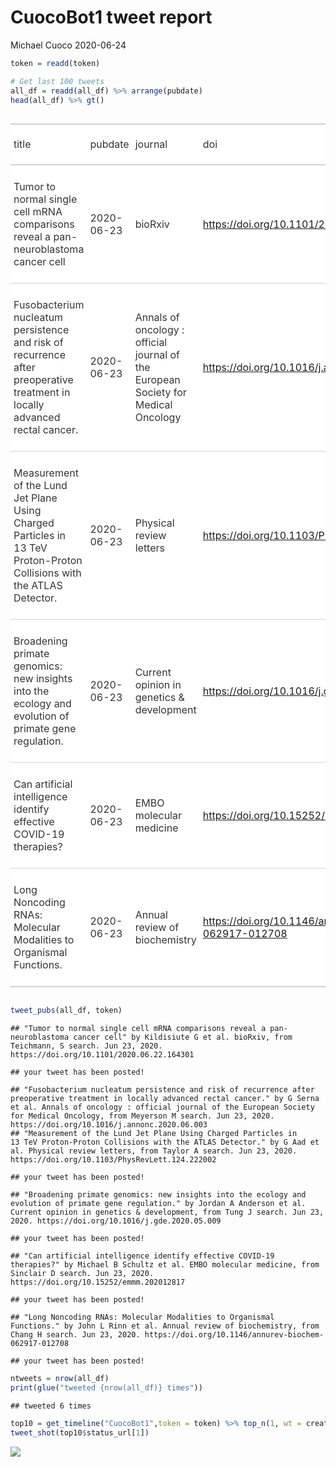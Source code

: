 CuocoBot1 tweet report
================
Michael Cuoco
2020-06-24

``` r
token = readd(token)
```

``` r
# Get last 100 tweets
all_df = readd(all_df) %>% arrange(pubdate)
head(all_df) %>% gt()
```

<!--html_preserve-->

<style>html {
  font-family: -apple-system, BlinkMacSystemFont, 'Segoe UI', Roboto, Oxygen, Ubuntu, Cantarell, 'Helvetica Neue', 'Fira Sans', 'Droid Sans', Arial, sans-serif;
}

#rgmoangfmj .gt_table {
  display: table;
  border-collapse: collapse;
  margin-left: auto;
  margin-right: auto;
  color: #333333;
  font-size: 16px;
  background-color: #FFFFFF;
  width: auto;
  border-top-style: solid;
  border-top-width: 2px;
  border-top-color: #A8A8A8;
  border-right-style: none;
  border-right-width: 2px;
  border-right-color: #D3D3D3;
  border-bottom-style: solid;
  border-bottom-width: 2px;
  border-bottom-color: #A8A8A8;
  border-left-style: none;
  border-left-width: 2px;
  border-left-color: #D3D3D3;
}

#rgmoangfmj .gt_heading {
  background-color: #FFFFFF;
  text-align: center;
  border-bottom-color: #FFFFFF;
  border-left-style: none;
  border-left-width: 1px;
  border-left-color: #D3D3D3;
  border-right-style: none;
  border-right-width: 1px;
  border-right-color: #D3D3D3;
}

#rgmoangfmj .gt_title {
  color: #333333;
  font-size: 125%;
  font-weight: initial;
  padding-top: 4px;
  padding-bottom: 4px;
  border-bottom-color: #FFFFFF;
  border-bottom-width: 0;
}

#rgmoangfmj .gt_subtitle {
  color: #333333;
  font-size: 85%;
  font-weight: initial;
  padding-top: 0;
  padding-bottom: 4px;
  border-top-color: #FFFFFF;
  border-top-width: 0;
}

#rgmoangfmj .gt_bottom_border {
  border-bottom-style: solid;
  border-bottom-width: 2px;
  border-bottom-color: #D3D3D3;
}

#rgmoangfmj .gt_col_headings {
  border-top-style: solid;
  border-top-width: 2px;
  border-top-color: #D3D3D3;
  border-bottom-style: solid;
  border-bottom-width: 2px;
  border-bottom-color: #D3D3D3;
  border-left-style: none;
  border-left-width: 1px;
  border-left-color: #D3D3D3;
  border-right-style: none;
  border-right-width: 1px;
  border-right-color: #D3D3D3;
}

#rgmoangfmj .gt_col_heading {
  color: #333333;
  background-color: #FFFFFF;
  font-size: 100%;
  font-weight: normal;
  text-transform: inherit;
  border-left-style: none;
  border-left-width: 1px;
  border-left-color: #D3D3D3;
  border-right-style: none;
  border-right-width: 1px;
  border-right-color: #D3D3D3;
  vertical-align: bottom;
  padding-top: 5px;
  padding-bottom: 6px;
  padding-left: 5px;
  padding-right: 5px;
  overflow-x: hidden;
}

#rgmoangfmj .gt_column_spanner_outer {
  color: #333333;
  background-color: #FFFFFF;
  font-size: 100%;
  font-weight: normal;
  text-transform: inherit;
  padding-top: 0;
  padding-bottom: 0;
  padding-left: 4px;
  padding-right: 4px;
}

#rgmoangfmj .gt_column_spanner_outer:first-child {
  padding-left: 0;
}

#rgmoangfmj .gt_column_spanner_outer:last-child {
  padding-right: 0;
}

#rgmoangfmj .gt_column_spanner {
  border-bottom-style: solid;
  border-bottom-width: 2px;
  border-bottom-color: #D3D3D3;
  vertical-align: bottom;
  padding-top: 5px;
  padding-bottom: 6px;
  overflow-x: hidden;
  display: inline-block;
  width: 100%;
}

#rgmoangfmj .gt_group_heading {
  padding: 8px;
  color: #333333;
  background-color: #FFFFFF;
  font-size: 100%;
  font-weight: initial;
  text-transform: inherit;
  border-top-style: solid;
  border-top-width: 2px;
  border-top-color: #D3D3D3;
  border-bottom-style: solid;
  border-bottom-width: 2px;
  border-bottom-color: #D3D3D3;
  border-left-style: none;
  border-left-width: 1px;
  border-left-color: #D3D3D3;
  border-right-style: none;
  border-right-width: 1px;
  border-right-color: #D3D3D3;
  vertical-align: middle;
}

#rgmoangfmj .gt_empty_group_heading {
  padding: 0.5px;
  color: #333333;
  background-color: #FFFFFF;
  font-size: 100%;
  font-weight: initial;
  border-top-style: solid;
  border-top-width: 2px;
  border-top-color: #D3D3D3;
  border-bottom-style: solid;
  border-bottom-width: 2px;
  border-bottom-color: #D3D3D3;
  vertical-align: middle;
}

#rgmoangfmj .gt_striped {
  background-color: rgba(128, 128, 128, 0.05);
}

#rgmoangfmj .gt_from_md > :first-child {
  margin-top: 0;
}

#rgmoangfmj .gt_from_md > :last-child {
  margin-bottom: 0;
}

#rgmoangfmj .gt_row {
  padding-top: 8px;
  padding-bottom: 8px;
  padding-left: 5px;
  padding-right: 5px;
  margin: 10px;
  border-top-style: solid;
  border-top-width: 1px;
  border-top-color: #D3D3D3;
  border-left-style: none;
  border-left-width: 1px;
  border-left-color: #D3D3D3;
  border-right-style: none;
  border-right-width: 1px;
  border-right-color: #D3D3D3;
  vertical-align: middle;
  overflow-x: hidden;
}

#rgmoangfmj .gt_stub {
  color: #333333;
  background-color: #FFFFFF;
  font-size: 100%;
  font-weight: initial;
  text-transform: inherit;
  border-right-style: solid;
  border-right-width: 2px;
  border-right-color: #D3D3D3;
  padding-left: 12px;
}

#rgmoangfmj .gt_summary_row {
  color: #333333;
  background-color: #FFFFFF;
  text-transform: inherit;
  padding-top: 8px;
  padding-bottom: 8px;
  padding-left: 5px;
  padding-right: 5px;
}

#rgmoangfmj .gt_first_summary_row {
  padding-top: 8px;
  padding-bottom: 8px;
  padding-left: 5px;
  padding-right: 5px;
  border-top-style: solid;
  border-top-width: 2px;
  border-top-color: #D3D3D3;
}

#rgmoangfmj .gt_grand_summary_row {
  color: #333333;
  background-color: #FFFFFF;
  text-transform: inherit;
  padding-top: 8px;
  padding-bottom: 8px;
  padding-left: 5px;
  padding-right: 5px;
}

#rgmoangfmj .gt_first_grand_summary_row {
  padding-top: 8px;
  padding-bottom: 8px;
  padding-left: 5px;
  padding-right: 5px;
  border-top-style: double;
  border-top-width: 6px;
  border-top-color: #D3D3D3;
}

#rgmoangfmj .gt_table_body {
  border-top-style: solid;
  border-top-width: 2px;
  border-top-color: #D3D3D3;
  border-bottom-style: solid;
  border-bottom-width: 2px;
  border-bottom-color: #D3D3D3;
}

#rgmoangfmj .gt_footnotes {
  color: #333333;
  background-color: #FFFFFF;
  border-bottom-style: none;
  border-bottom-width: 2px;
  border-bottom-color: #D3D3D3;
  border-left-style: none;
  border-left-width: 2px;
  border-left-color: #D3D3D3;
  border-right-style: none;
  border-right-width: 2px;
  border-right-color: #D3D3D3;
}

#rgmoangfmj .gt_footnote {
  margin: 0px;
  font-size: 90%;
  padding: 4px;
}

#rgmoangfmj .gt_sourcenotes {
  color: #333333;
  background-color: #FFFFFF;
  border-bottom-style: none;
  border-bottom-width: 2px;
  border-bottom-color: #D3D3D3;
  border-left-style: none;
  border-left-width: 2px;
  border-left-color: #D3D3D3;
  border-right-style: none;
  border-right-width: 2px;
  border-right-color: #D3D3D3;
}

#rgmoangfmj .gt_sourcenote {
  font-size: 90%;
  padding: 4px;
}

#rgmoangfmj .gt_left {
  text-align: left;
}

#rgmoangfmj .gt_center {
  text-align: center;
}

#rgmoangfmj .gt_right {
  text-align: right;
  font-variant-numeric: tabular-nums;
}

#rgmoangfmj .gt_font_normal {
  font-weight: normal;
}

#rgmoangfmj .gt_font_bold {
  font-weight: bold;
}

#rgmoangfmj .gt_font_italic {
  font-style: italic;
}

#rgmoangfmj .gt_super {
  font-size: 65%;
}

#rgmoangfmj .gt_footnote_marks {
  font-style: italic;
  font-size: 65%;
}
</style>

<div id="rgmoangfmj" style="overflow-x:auto;overflow-y:auto;width:auto;height:auto;">

<table class="gt_table">

<thead class="gt_col_headings">

<tr>

<th class="gt_col_heading gt_columns_bottom_border gt_left" rowspan="1" colspan="1">

title

</th>

<th class="gt_col_heading gt_columns_bottom_border gt_left" rowspan="1" colspan="1">

pubdate

</th>

<th class="gt_col_heading gt_columns_bottom_border gt_left" rowspan="1" colspan="1">

journal

</th>

<th class="gt_col_heading gt_columns_bottom_border gt_left" rowspan="1" colspan="1">

doi

</th>

<th class="gt_col_heading gt_columns_bottom_border gt_center" rowspan="1" colspan="1">

first\_author

</th>

<th class="gt_col_heading gt_columns_bottom_border gt_center" rowspan="1" colspan="1">

last\_author

</th>

<th class="gt_col_heading gt_columns_bottom_border gt_left" rowspan="1" colspan="1">

search

</th>

</tr>

</thead>

<tbody class="gt_table_body">

<tr>

<td class="gt_row gt_left">

Tumor to normal single cell mRNA comparisons reveal a pan-neuroblastoma
cancer cell

</td>

<td class="gt_row gt_left">

2020-06-23

</td>

<td class="gt_row gt_left">

bioRxiv

</td>

<td class="gt_row gt_left">

<https://doi.org/10.1101/2020.06.22.164301>

</td>

<td class="gt_row gt_center">

Kildisiute G

</td>

<td class="gt_row gt_center">

Sam Behjati

</td>

<td class="gt_row gt_left">

Teichmann, S

</td>

</tr>

<tr>

<td class="gt_row gt_left">

Fusobacterium nucleatum persistence and risk of recurrence after
preoperative treatment in locally advanced rectal cancer.

</td>

<td class="gt_row gt_left">

2020-06-23

</td>

<td class="gt_row gt_left">

Annals of oncology : official journal of the European Society for
Medical Oncology

</td>

<td class="gt_row gt_left">

<https://doi.org/10.1016/j.annonc.2020.06.003>

</td>

<td class="gt_row gt_center">

G Serna

</td>

<td class="gt_row gt_center">

P Nuciforo

</td>

<td class="gt_row gt_left">

Meyerson M

</td>

</tr>

<tr>

<td class="gt_row gt_left">

Measurement of the Lund Jet Plane Using Charged Particles in 13 TeV
Proton-Proton Collisions with the ATLAS Detector.

</td>

<td class="gt_row gt_left">

2020-06-23

</td>

<td class="gt_row gt_left">

Physical review letters

</td>

<td class="gt_row gt_left">

<https://doi.org/10.1103/PhysRevLett.124.222002>

</td>

<td class="gt_row gt_center">

G Aad

</td>

<td class="gt_row gt_center">

L Zwalinski

</td>

<td class="gt_row gt_left">

Taylor A

</td>

</tr>

<tr>

<td class="gt_row gt_left">

Broadening primate genomics: new insights into the ecology and evolution
of primate gene regulation.

</td>

<td class="gt_row gt_left">

2020-06-23

</td>

<td class="gt_row gt_left">

Current opinion in genetics & development

</td>

<td class="gt_row gt_left">

<https://doi.org/10.1016/j.gde.2020.05.009>

</td>

<td class="gt_row gt_center">

Jordan A Anderson

</td>

<td class="gt_row gt_center">

Jenny Tung

</td>

<td class="gt_row gt_left">

Tung J

</td>

</tr>

<tr>

<td class="gt_row gt_left">

Can artificial intelligence identify effective COVID-19 therapies?

</td>

<td class="gt_row gt_left">

2020-06-23

</td>

<td class="gt_row gt_left">

EMBO molecular medicine

</td>

<td class="gt_row gt_left">

<https://doi.org/10.15252/emmm.202012817>

</td>

<td class="gt_row gt_center">

Michael B Schultz

</td>

<td class="gt_row gt_center">

David A Sinclair

</td>

<td class="gt_row gt_left">

Sinclair D

</td>

</tr>

<tr>

<td class="gt_row gt_left">

Long Noncoding RNAs: Molecular Modalities to Organismal Functions.

</td>

<td class="gt_row gt_left">

2020-06-23

</td>

<td class="gt_row gt_left">

Annual review of biochemistry

</td>

<td class="gt_row gt_left">

<https://doi.org/10.1146/annurev-biochem-062917-012708>

</td>

<td class="gt_row gt_center">

John L Rinn

</td>

<td class="gt_row gt_center">

Howard Y Chang

</td>

<td class="gt_row gt_left">

Chang H

</td>

</tr>

</tbody>

</table>

</div>

<!--/html_preserve-->

``` r
tweet_pubs(all_df, token)
```

    ## "Tumor to normal single cell mRNA comparisons reveal a pan-neuroblastoma cancer cell" by Kildisiute G et al. bioRxiv, from Teichmann, S search. Jun 23, 2020. https://doi.org/10.1101/2020.06.22.164301

    ## your tweet has been posted!

    ## "Fusobacterium nucleatum persistence and risk of recurrence after preoperative treatment in locally advanced rectal cancer." by G Serna et al. Annals of oncology : official journal of the European Society for Medical Oncology, from Meyerson M search. Jun 23, 2020. https://doi.org/10.1016/j.annonc.2020.06.003
    ## "Measurement of the Lund Jet Plane Using Charged Particles in 13 TeV Proton-Proton Collisions with the ATLAS Detector." by G Aad et al. Physical review letters, from Taylor A search. Jun 23, 2020. https://doi.org/10.1103/PhysRevLett.124.222002

    ## your tweet has been posted!

    ## "Broadening primate genomics: new insights into the ecology and evolution of primate gene regulation." by Jordan A Anderson et al. Current opinion in genetics & development, from Tung J search. Jun 23, 2020. https://doi.org/10.1016/j.gde.2020.05.009

    ## your tweet has been posted!

    ## "Can artificial intelligence identify effective COVID-19 therapies?" by Michael B Schultz et al. EMBO molecular medicine, from Sinclair D search. Jun 23, 2020. https://doi.org/10.15252/emmm.202012817

    ## your tweet has been posted!

    ## "Long Noncoding RNAs: Molecular Modalities to Organismal Functions." by John L Rinn et al. Annual review of biochemistry, from Chang H search. Jun 23, 2020. https://doi.org/10.1146/annurev-biochem-062917-012708

    ## your tweet has been posted!

``` r
ntweets = nrow(all_df)
print(glue("tweeted {nrow(all_df)} times"))
```

    ## tweeted 6 times

``` r
top10 = get_timeline("CuocoBot1",token = token) %>% top_n(1, wt = created_at)
tweet_shot(top10$status_url[1])
```

![](tweet_report_files/figure-gfm/10%20tweets-1.png)<!-- -->
